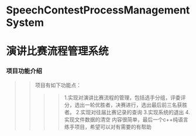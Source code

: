 # SpeechContestProcessManagementSystem
演讲比赛流程管理系统
===
### 项目功能介绍
>>项目有如下功能点：  
>>>>1.实现对演讲比赛流程的管理，包括选手分组，评委评分，选出一轮优胜者，决赛进行，选出最后前三名获胜者。
>>>>2.实现对往届比赛记录的查询
>>>>3.实现系统的退出
>>>>4.实现文件数据的清空
>>内容很简单，最后一个c++纯语言练手项目，希望可以对有需要的有帮助
